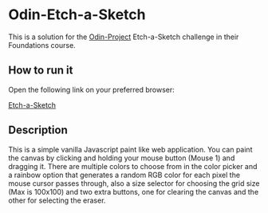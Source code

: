 # Odin-Etch-a-Sketch

This is a solution for the [Odin-Project](https://www.theodinproject.com/) Etch-a-Sketch challenge in their Foundations course.

## How to run it

Open the following link on your preferred browser:

[Etch-a-Sketch](https://vitoriotuckers.github.io/Odin-Etch-a-Sketch/)

## Description

This is a simple vanilla Javascript paint like web application. You can paint the canvas by clicking and holding your mouse button (Mouse 1) and dragging it. There are multiple colors to choose from in the color picker and a rainbow option that generates a random RGB color for each pixel the mouse cursor passes through, also a size selector for choosing the grid size (Max is 100x100) and two extra buttons, one for clearing the canvas and the other for selecting the eraser.

